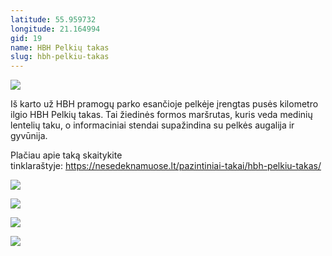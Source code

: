 ```yaml
---
latitude: 55.959732
longitude: 21.164994
gid: 19
name: HBH Pelkių takas
slug: hbh-pelkiu-takas
---
```

![](https://doc-00-ag-mymaps.googleusercontent.com/untrusted/hostedimage/ihucu48q9m5s1hftel5u85tfdc/0q0jp6goj05u8ld77mvb9ttjpo/1641717000000/-WPmm_dsOCr8C_2Ftfdhs7CzXYdOD0wc/*/6AIsG_vZbVu-Kb3q4CaPfdO2rpTJ1jQIGbEHKgteGgKuSE92P0VglunR21BjnqiJHCyv9mr-xa9dKG1T6NM2q91QXN45cY9YfRfQ8LcdEQVslN6AhkkpiqZN31jwO82iWGM8Nqcsb4E54yzxdUPurOCWE8zoRo7rmdBDVCWJBnsz6oCG3CX5Djw_czofz4J06BA?session=0&fife)  
  
Iš karto už HBH pramogų parko esančioje pelkėje įrengtas pusės kilometro ilgio HBH Pelkių takas. Tai žiedinės formos maršrutas, kuris veda medinių lentelių taku, o informaciniai stendai supažindina su pelkės augalija ir gyvūnija.  
  
Plačiau apie taką skaitykite tinklaraštyje: https://nesedeknamuose.lt/pazintiniai-takai/hbh-pelkiu-takas/  
  
![](https://doc-0o-ag-mymaps.googleusercontent.com/untrusted/hostedimage/ihucu48q9m5s1hftel5u85tfdc/0l5mlktffchtlkf5gr6hrob12k/1641717000000/-WPmm_dsOCr8C_2Ftfdhs7CzXYdOD0wc/*/6AIsG_vZinT7QVXPYPNgAxgAHVo-yOODbB3_VLebcD3cyXUXpUPevCfdp7-rCMsFAp3S2AmYM5L_DvllDHofFaoNhlwi2Vt25v988N0vkFDa6MwF_-0av7mPY9KZ5sbpM97sSOGtd1womv9Q0-JfKpF2TfFgXXjQBQfksIqYhkeW-Rkv4zWU6NUKd1RmSsOdB0Q?session=0&fife)  
  
![](https://doc-0s-ag-mymaps.googleusercontent.com/untrusted/hostedimage/ihucu48q9m5s1hftel5u85tfdc/ff0le3i09qc29ritajif1pocdc/1641717000000/-WPmm_dsOCr8C_2Ftfdhs7CzXYdOD0wc/*/6AIsG_vaONAlIGiciZMEUMAtuRV6LMUsizv6KyIzG2ptXkEbaDGHmvCpB6IUsXk1i8tFX1Sz4dSIRGTbQ3s4mH_xaWQePgDfwnSixj0Ng-bAYbVXHQYhM6avyJf2ONxXm9qI-HG8-yaIHw33sTfhH-Y-T2PkWSrymbQKzBfJLvo0OkXbf_uKC0dX0zmD8pFRZFQ?session=0&fife)  
  
![](https://doc-10-ag-mymaps.googleusercontent.com/untrusted/hostedimage/ihucu48q9m5s1hftel5u85tfdc/5po674hcb9hqhmtgeh2htl75e4/1641717000000/-WPmm_dsOCr8C_2Ftfdhs7CzXYdOD0wc/*/6AIsG_vZ72OiYWhk0tzRO3qbZdAo507BmXbfNcX2h2TYMUQhFJuVNjVfRBsQLZmNk3v-bV8E9s8lgIbTQMBH6ACn354XqhgHO5aIdFSZ9TZRW6d2NVQRhRKwz1divIec4HlhphaFzMY97RGU7wJzk5oGhioQAFM_8LxKHkneTHB0IXXHaroEFTy_fb0HupI6FDQ?session=0&fife)  
  
![](https://doc-00-ag-mymaps.googleusercontent.com/untrusted/hostedimage/ihucu48q9m5s1hftel5u85tfdc/kh6iirib4e2jnrgb3ie1q8reqs/1641717000000/-WPmm_dsOCr8C_2Ftfdhs7CzXYdOD0wc/*/6AIsG_vZCD6JlQEfObZ38D_hYf8S4p-_MJGy2FPdGCtBsm8CWDh-DIiq-vn2bvyaoQO1thX2Y_ENh1ZhmRO0Q7o_ne9J9tj66HJnygPrnuvM_VEAqean8sUceaUJqAGEDyfsg_En02qixXY9qaHmN9RZYpps4h0Z1m_C4w7PIKQfHlRFdsZVkptPuFW9EnduMhw?session=0&fife)

